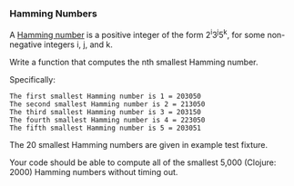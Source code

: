 ### Hamming Numbers

A [Hamming number][1] is a positive integer of the form 2<sup>i</sup>3<sup>j</sup>5<sup>k</sup>, for some non-negative integers i, j, and k.

Write a function that computes the nth smallest Hamming number.

Specifically:

    The first smallest Hamming number is 1 = 203050
    The second smallest Hamming number is 2 = 213050
    The third smallest Hamming number is 3 = 203150
    The fourth smallest Hamming number is 4 = 223050
    The fifth smallest Hamming number is 5 = 203051

The 20 smallest Hamming numbers are given in example test fixture.

Your code should be able to compute all of the smallest 5,000 (Clojure: 2000) Hamming numbers without timing out.

[1]: https://en.wikipedia.org/wiki/Regular_number